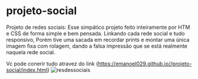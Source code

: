 # projeto-social
Projeto de redes sociais: Esse simpático projeto feito inteiramente por HTM e CSS de forma simple e bem pensada. Linkando cada rede social e tudo responsivo, Porém 
tive uma sacada em recordar prints e montar uma única imagem fixa com rolagem, dando a falsa impressão que se está realmente naquela rede social.

Vc pode conerir tudo atravez do link (https://emanoel029.github.io//projeto-social/index.html) ![resdessociais](https://github.com/Emanoel029/projeto-social/assets/138140487/4b408fce-f59f-495a-b534-6cc3c895c7ae)


